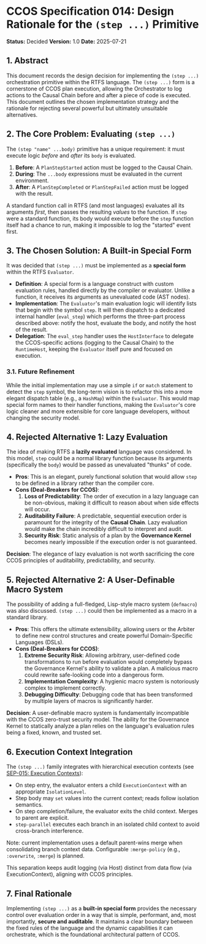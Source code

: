 # CCOS Specification 014: Design Rationale for the `(step ...)` Primitive

**Status:** Decided
**Version:** 1.0
**Date:** 2025-07-21

## 1. Abstract

This document records the design decision for implementing the `(step ...)` orchestration primitive within the RTFS language. The `(step ...)` form is a cornerstone of CCOS plan execution, allowing the Orchestrator to log actions to the Causal Chain before and after a piece of code is executed. This document outlines the chosen implementation strategy and the rationale for rejecting several powerful but ultimately unsuitable alternatives.

## 2. The Core Problem: Evaluating `(step ...)`

The `(step "name" ...body)` primitive has a unique requirement: it must execute logic *before* and *after* its `body` is evaluated.
1.  **Before**: A `PlanStepStarted` action must be logged to the Causal Chain.
2.  **During**: The `...body` expressions must be evaluated in the current environment.
3.  **After**: A `PlanStepCompleted` or `PlanStepFailed` action must be logged with the result.

A standard function call in RTFS (and most languages) evaluates all its arguments *first*, then passes the resulting *values* to the function. If `step` were a standard function, its body would execute before the `step` function itself had a chance to run, making it impossible to log the "started" event first.

## 3. The Chosen Solution: A Built-in Special Form

It was decided that `(step ...)` must be implemented as a **special form** within the RTFS `Evaluator`.

-   **Definition**: A special form is a language construct with custom evaluation rules, handled directly by the compiler or evaluator. Unlike a function, it receives its arguments as unevaluated code (AST nodes).
-   **Implementation**: The `Evaluator`'s main evaluation logic will identify lists that begin with the symbol `step`. It will then dispatch to a dedicated internal handler (`eval_step`) which performs the three-part process described above: notify the host, evaluate the body, and notify the host of the result.
-   **Delegation**: The `eval_step` handler uses the `HostInterface` to delegate the CCOS-specific actions (logging to the Causal Chain) to the `RuntimeHost`, keeping the `Evaluator` itself pure and focused on execution.

### 3.1. Future Refinement

While the initial implementation may use a simple `if` or `match` statement to detect the `step` symbol, the long-term vision is to refactor this into a more elegant dispatch table (e.g., a `HashMap`) within the `Evaluator`. This would map special form names to their handler functions, making the `Evaluator`'s core logic cleaner and more extensible for core language developers, without changing the security model.

## 4. Rejected Alternative 1: Lazy Evaluation

The idea of making RTFS a **lazily evaluated** language was considered. In this model, `step` could be a normal library function because its arguments (specifically the `body`) would be passed as unevaluated "thunks" of code.

-   **Pros**: This is an elegant, purely functional solution that would allow `step` to be defined in a library rather than the compiler core.
-   **Cons (Deal-Breakers for CCOS)**:
    1.  **Loss of Predictability**: The order of execution in a lazy language can be non-obvious, making it difficult to reason about when side effects will occur.
    2.  **Auditability Failure**: A predictable, sequential execution order is paramount for the integrity of the **Causal Chain**. Lazy evaluation would make the chain incredibly difficult to interpret and audit.
    3.  **Security Risk**: Static analysis of a plan by the **Governance Kernel** becomes nearly impossible if the execution order is not guaranteed.

**Decision**: The elegance of lazy evaluation is not worth sacrificing the core CCOS principles of auditability, predictability, and security.

## 5. Rejected Alternative 2: A User-Definable Macro System

The possibility of adding a full-fledged, Lisp-style macro system (`defmacro`) was also discussed. `(step ...)` could then be implemented as a macro in a standard library.

-   **Pros**: This offers the ultimate extensibility, allowing users or the Arbiter to define new control structures and create powerful Domain-Specific Languages (DSLs).
-   **Cons (Deal-Breakers for CCOS)**:
    1.  **Extreme Security Risk**: Allowing arbitrary, user-defined code transformations to run before evaluation would completely bypass the Governance Kernel's ability to validate a plan. A malicious macro could rewrite safe-looking code into a dangerous form.
    2.  **Implementation Complexity**: A hygienic macro system is notoriously complex to implement correctly.
    3.  **Debugging Difficulty**: Debugging code that has been transformed by multiple layers of macros is significantly harder.

**Decision**: A user-definable macro system is fundamentally incompatible with the CCOS zero-trust security model. The ability for the Governance Kernel to statically analyze a plan relies on the language's evaluation rules being a fixed, known, and trusted set.

## 6. Execution Context Integration

The `(step ...)` family integrates with hierarchical execution contexts (see [SEP-015: Execution Contexts](./015-execution-contexts.md)):

- On step entry, the evaluator enters a child `ExecutionContext` with an appropriate `IsolationLevel`.
- Step body may `set` values into the current context; reads follow isolation semantics.
- On step completion/failure, the evaluator exits the child context. Merges to parent are explicit.
- `step-parallel` executes each branch in an isolated child context to avoid cross-branch interference.

Note: current implementation uses a default parent-wins merge when consolidating branch context data. Configurable `:merge-policy` (e.g., `:overwrite`, `:merge`) is planned.

This separation keeps audit logging (via Host) distinct from data flow (via ExecutionContext), aligning with CCOS principles.

## 7. Final Rationale

Implementing `(step ...)` as a **built-in special form** provides the necessary control over evaluation order in a way that is simple, performant, and, most importantly, **secure and auditable**. It maintains a clear boundary between the fixed rules of the language and the dynamic capabilities it can orchestrate, which is the foundational architectural pattern of CCOS.
